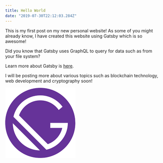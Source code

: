 ```yaml
---
title: Hello World
date: "2019-07-30T22:12:03.284Z"
---
```


This is my first post on my new personal website! As some of you 
might already know, I have created this website using Gatsby which 
is so awesome! 

Did you know that Gatsby uses GraphQL to query for data such as 
from your file system?

Learn more about Gatsby is [here](https://gatsbyjs.org/).

I will be posting more about various topics such as blockchain
technology, web development and cryptography soon!

![Gatsby](./gatsby.png)
